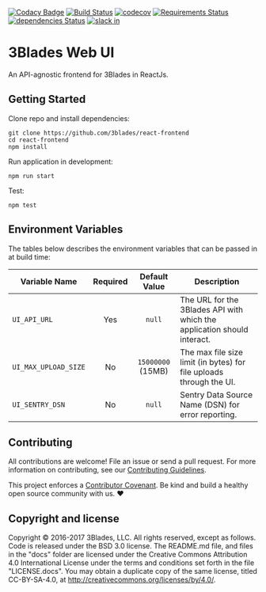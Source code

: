 [![Codacy Badge](https://api.codacy.com/project/badge/Grade/ef85611c4ca4417fb61e4850f1ea57ee)](https://www.codacy.com/app/3Blades/react-frontend?utm_source=github.com&utm_medium=referral&utm_content=3Blades/react-frontend&utm_campaign=badger)
[![Build Status](https://travis-ci.org/3Blades/react-frontend.svg?branch=master)](https://travis-ci.org/3Blades/react-frontend)
[![codecov](https://codecov.io/gh/3Blades/react-frontend/branch/master/graph/badge.svg)](https://codecov.io/gh/3Blades/react-frontend)
[![Requirements Status](https://requires.io/github/3Blades/react-frontend/requirements.svg?branch=master)](https://requires.io/github/3Blades/react-frontend/requirements/?branch=master)
[![dependencies Status](https://david-dm.org/3blades/react-frontend/status.svg)](https://david-dm.org/3blades/react-frontend)
[![slack in](https://slack.3blades.io/badge.svg)](https://slack.3blades.io)

# 3Blades Web UI

An API-agnostic frontend for 3Blades in ReactJs.

## Getting Started

Clone repo and install dependencies:

```
git clone https://github.com/3blades/react-frontend
cd react-frontend
npm install
```

Run application in development:

```
npm run start
```

Test:

```
npm test
```

## Environment Variables

The tables below describes the environment variables that can be passed in at build time:

| Variable Name | Required | Default Value | Description |
| ------------- | :------: | :-----------: | ----------- |
| `UI_API_URL` | Yes | `null` | The URL for the 3Blades API with which the application should interact. |
| `UI_MAX_UPLOAD_SIZE` | No | `15000000` (15MB) | The max file size limit (in bytes) for file uploads through the UI. |
| `UI_SENTRY_DSN` | No | `null` | Sentry Data Source Name (DSN) for error reporting. |

## Contributing

All contributions are welcome! File an issue or send a pull request. For more information on contributing, see our [Contributing Guidelines](./CONTRIBUTING.md).

This project enforces a [Contributor Covenant](./CODE_OF_CONDUCT.md). Be kind and build a healthy open source community with us. :heart:

## Copyright and license

Copyright © 2016-2017 3Blades, LLC. All rights reserved, except as follows. Code
is released under the BSD 3.0 license. The README.md file, and files in the
"docs" folder are licensed under the Creative Commons Attribution 4.0
International License under the terms and conditions set forth in the file
"LICENSE.docs". You may obtain a duplicate copy of the same license, titled
CC-BY-SA-4.0, at http://creativecommons.org/licenses/by/4.0/.
